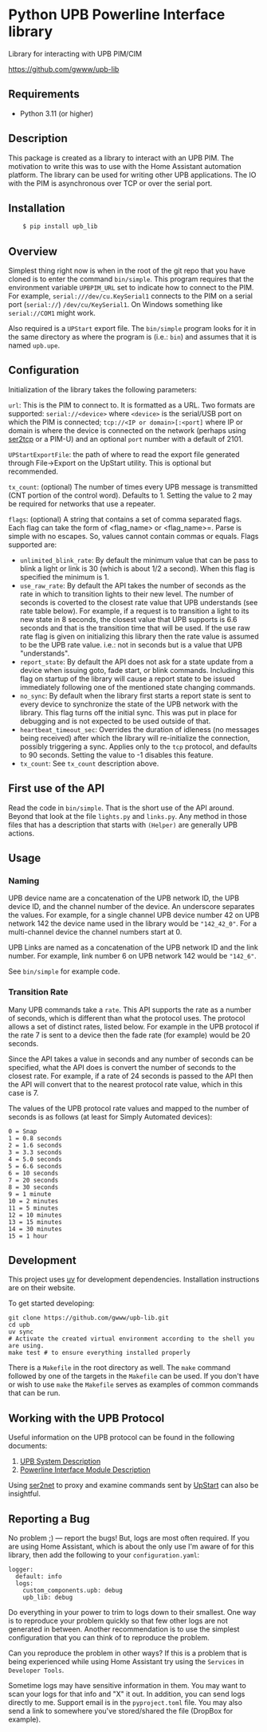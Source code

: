 # Python UPB Powerline Interface library

Library for interacting with UPB PIM/CIM

https://github.com/gwww/upb-lib

## Requirements

- Python 3.11 (or higher)

## Description

This package is created as a library to interact with an UPB PIM.
The motivation to write this was to use with the Home Assistant
automation platform. The library can be used for writing other UPB
applications. The IO with the PIM is asynchronous over TCP or over the
serial port.

## Installation

```bash
    $ pip install upb_lib
```

## Overview

Simplest thing right now is when in the root of the git repo that you have cloned is to enter the command `bin/simple`. This program requires that the environment variable `UPBPIM_URL` set to indicate how to connect to the PIM. For example, `serial:///dev/cu.KeySerial1` connects to the PIM on a serial port (`serial://`) `/dev/cu/KeySerial1`. On Windows something like `serial://COM1` might work.

Also required is a `UPStart` export file. The `bin/simple` program looks for it
in the same directory as where the program is (i.e.: `bin`) and assumes that it is named `upb.upe`.

## Configuration

Initialization of the library takes the following parameters:

`url`: This is the PIM to connect to. It is formatted as a URL. Two formats
are supported: `serial://<device>` where `<device>` is the serial/USB port on which the PIM is connected; `tcp://<IP or domain>[:<port]` where IP or domain is where the device is connected on the network (perhaps using [ser2tcp](https://github.com/gwww/ser2tcp) or a PIM-U) and an optional `port` number with a default of 2101.

`UPStartExportFile`: the path of where to read the export file generated through File->Export on the UpStart utility. This is optional but recommended.

`tx_count`: (optional) The number of times every UPB message is transmitted (CNT portion of the control word). Defaults to 1. Setting the value to 2 may be required for networks that use a repeater.

`flags`: (optional) A string that contains a set of comma separated flags. Each flag can take the form of <flag_name> or <flag_name>=<value>. Parse is simple with no escapes. So, values cannot contain commas or equals. Flags supported are:

- `unlimited_blink_rate`: By default the minimum value that can be pass to blink a light or link is 30 (which is about 1/2 a second). When this flag is specified the minimum is 1.
- `use_raw_rate`: By default the API takes the number of seconds as the rate in which to transition lights to their new level. The number of seconds is coverted to the closest rate value that UPB understands (see rate table below). For example, if a request is to transition a light to its new state in 8 seconds, the closest value that UPB supports is 6.6 seconds and that is the transition time that will be used. If the use raw rate flag is given on initializing this library then the rate value is assumed to be the UPB rate value. i.e.: not in seconds but is a value that UPB "understands".
- `report_state`: By default the API does not ask for a state update from a device when issuing goto, fade start, or blink commands. Including this flag on startup of the library will cause a report state to be issued immediately following one of the mentioned state changing commands.
- `no_sync`: By default when the library first starts a report state is sent to every device to synchronize the state of the UPB network with the library. This flag turns off the initial sync. This was put in place for debugging and is not expected to be used outside of that.
- `heartbeat_timeout_sec`: Overrides the duration of idleness (no messages being received) after which the library will re-initialize the connection, possibly triggering a sync. Applies only to the `tcp` protocol, and defaults to 90 seconds. Setting the value to -1 disables this feature.
- `tx_count`: See `tx_count` description above.

## First use of the API

Read the code in `bin/simple`. That is the short use of the API around. Beyond that look at the file `lights.py` and `links.py`. Any method in those files that has a description that starts with `(Helper)` are generally UPB actions.

## Usage

### Naming

UPB device name are a concatenation of the UPB network ID, the UPB device ID, and the channel number of the device. An underscore separates the values. For example, for a single channel UPB device number 42 on UPB network 142 the device name used in the library would be `"142_42_0"`. For a multi-channel device the channel numbers start at 0.

UPB Links are named as a concatenation of the UPB network ID and the link number. For example, link number 6 on UPB network 142 would be `"142_6"`.

See `bin/simple` for example code.

### Transition Rate

Many UPB commands take a `rate`. This API supports the rate as a number of seconds, which is different than what the protocol uses. The protocol allows a set of distinct rates, listed below. For example in the UPB protocol if the rate 7 is sent to a device then the fade rate (for example) would be 20 seconds.

Since the API takes a value in seconds and any number of seconds can be specified, what the API does is convert the number of seconds to the closest rate. For example, if a rate of 24 seconds is passed to the API then the API will convert that to the nearest protocol rate value, which in this case is 7.

The values of the UPB protocol rate values and mapped to the number of seconds is as follows (at least for Simply Automated devices):

```
0 = Snap
1 = 0.8 seconds
2 = 1.6 seconds
3 = 3.3 seconds
4 = 5.0 seconds
5 = 6.6 seconds
6 = 10 seconds
7 = 20 seconds
8 = 30 seconds
9 = 1 minute
10 = 2 minutes
11 = 5 minutes
12 = 10 minutes
13 = 15 minutes
14 = 30 minutes
15 = 1 hour
```

## Development

This project uses [uv](https://docs.astral.sh/uv/) for development dependencies. Installation instructions are on their website.

To get started developing:

```
git clone https://github.com/gwww/upb-lib.git
cd upb
uv sync
# Activate the created virtual environment according to the shell you are using.
make test # to ensure everything installed properly
```

There is a `Makefile` in the root directory as well. The `make` command
followed by one of the targets in the `Makefile` can be used. If you don't
have or wish to use `make` the `Makefile` serves as examples of common
commands that can be run.

## Working with the UPB Protocol

Useful information on the UPB protocol can be found in the following documents:

1. [UPB System Description](https://www.ipcf.org/doc/UPB_System_Description_v1.1.pdf)
1. [Powerline Interface Module Description](http://www.webmtn.com/webUniversity/upbDocs/PimComm1.6.pdf)

Using [ser2net](https://linux.die.net/man/8/ser2net) to proxy and examine
commands sent by [UpStart](https://pcswebstore.com/pages/upb-software) can also
be insightful.

## Reporting a Bug

No problem ;) — report the bugs! But, logs are most often required. If you
are using Home Assistant, which is about the only use I'm aware of for
this library, then add the following to your `configuration.yaml`:

```
logger:
  default: info
  logs:
    custom_components.upb: debug
    upb_lib: debug
```

Do everything in your power to trim to logs down to their smallest. One way is
to reproduce your problem quickly so that few other logs are not generated in
between. Another recommendation is to use the simplest configuration that you
can think of to reproduce the problem.

Can you reproduce the problem in other ways? If this is a problem that is
being experienced while using Home Assistant try using the `Services` in `Developer Tools`.

Sometime logs may have sensitive information in them. You may want to
scan your logs for that info and "X" it out. In addition, you can send logs
directly to me. Support email is in the `pyproject.toml` file. You may also
send a link to somewhere you've stored/shared the file (DropBox for example).
